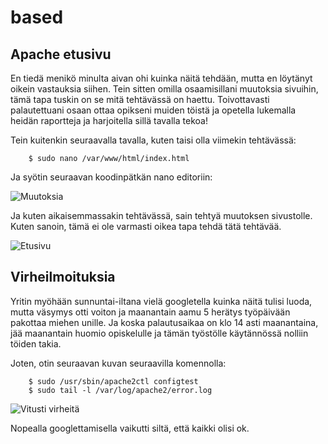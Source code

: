 # based

## Apache etusivu 

En tiedä menikö minulta aivan ohi kuinka näitä tehdään, mutta en löytänyt oikein vastauksia siihen. Tein sitten omilla osaamisillani muutoksia sivuihin, tämä tapa tuskin on se mitä tehtävässä on haettu. Toivottavasti palautettuani osaan ottaa opikseni muiden töistä ja opetella lukemalla heidän raportteja ja harjoitella sillä tavalla tekoa!

Tein kuitenkin seuraavalla tavalla, kuten taisi olla viimekin tehtävässä: 

        $ sudo nano /var/www/html/index.html
        
Ja syötin seuraavan koodinpätkän nano editoriin: 

![Muutoksia](https://user-images.githubusercontent.com/100162043/216838857-82df3c5c-111d-4e0d-beb7-25d4228900d3.jpg)

Ja kuten aikaisemmassakin tehtävässä, sain tehtyä muutoksen sivustolle. Kuten sanoin, tämä ei ole varmasti oikea tapa tehdä tätä tehtävää. 

![Etusivu](https://user-images.githubusercontent.com/100162043/216838907-784522fc-87c0-47f2-8695-33e2210a7818.jpg)

## Virheilmoituksia

Yritin myöhään sunnuntai-iltana vielä googletella kuinka näitä tulisi luoda, mutta väsymys otti voiton ja maanantain aamu 5 herätys työpäivään pakottaa miehen unille. Ja koska palautusaikaa on klo 14 asti maanantaina, jää maanantain huomio opiskelulle ja tämän työstölle käytännössä nolliin töiden takia. 

Joten, otin seuraavan kuvan seuraavilla komennolla: 
        
        $ sudo /usr/sbin/apache2ctl configtest
        $ sudo tail -l /var/log/apache2/error.log

![Vitusti virheitä](https://user-images.githubusercontent.com/100162043/216839699-1ae96ecc-d9c8-4280-b148-d10c6305d776.jpg)

Nopealla googlettamisella vaikutti siltä, että kaikki olisi ok.



